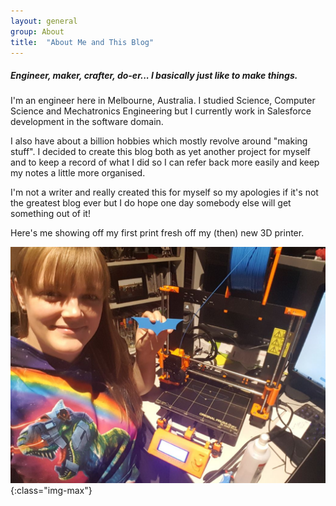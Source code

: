 ```yaml
---
layout: general
group: About
title:  "About Me and This Blog"
---
```


##### Engineer, maker, crafter, do-er... I basically just like to make things.

I'm an engineer here in Melbourne, Australia. I studied Science, Computer Science and Mechatronics Engineering but I currently work in Salesforce development in the software domain.

I also have about a billion hobbies which mostly revolve around "making stuff". I decided to create this blog both as yet another project for myself and to keep a record of what I did so I can refer back more easily and keep my notes a little more organised.

I'm not a writer and really created this for myself so my apologies if it's not the greatest blog ever but I do hope one day somebody else will get something out of it!

Here's me showing off my first print fresh off my (then) new 3D printer.

![SUCCESS!](/images/printer/printer37_first_print_done.jpg){:class="img-max"}